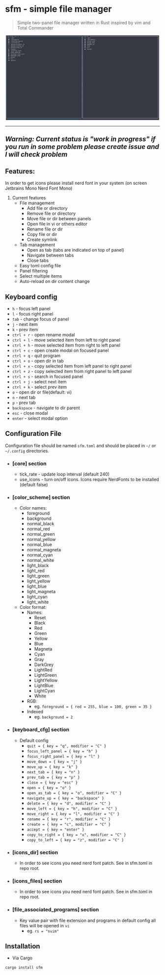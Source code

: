 # sfm - simple file manager

> Simple two-panel file manager written in Rust inspired by vim and Total Commander

![screenshot](./screen.png)

---

## _Warning: Current status is "work in progress" if you run in some problem please create issue and I will check problem_

## Features:

In order to get icons please install nerd font in your system (on screen Jetbrains Mono Nerd Font Mono)

1. Current features
   - File management
     - Add file or directory
     - Remove file or directory
     - Move file or dir between panels
     - Open file in vi or others editor
     - Rename file or dir
     - Copy file or dir
     - Create symlink
   - Tab management
     - Open as tab (tabs are indicated on top of panel)
     - Navigate between tabs
     - Close tabs
   - Easy toml config file
   - Panel filtering
   - Select multiple items
   - Auto-reload on dir content change

## Keyboard config

- `h` - focus left panel
- `l` - focus right panel
- `tab` - change focus of panel
- `j` - next item
- `k` - prev item
- `ctrl + r` - open rename modal
- `ctrl + l` - move selected item from left to right panel
- `ctrl + h` - move selected item from right to left panel
- `ctrl + c` - open create modal on focused panel
- `ctrl + q` - quit program
- `ctrl + o` - open dir in tab
- `ctrl + x` - copy selected item from left panel to right panel
- `ctrl + z` - copy selected item from right panel to left panel
- `ctrl + s` - search in focused panel
- `ctrl + j` - select next item
- `ctrl + k` - select prev item
- `o` - open dir or file(default: vi)
- `n` - next tab
- `p` - prev tab
- `backspace` - navigate to dir parent
- `esc` - close modal
- `enter` - select modal option

## Configuration File

Configuration file should be named `sfm.toml` and should be placed in `~/` or `~/.config` directories.

- ### [core] section

  - tick_rate - update loop interval (default 240)
  - use_icons - turn on/off icons. Icons require NerdFonts to be installed (default false)

- ### [color_scheme] section

  - Color names:
    - foreground
    - background
    - normal_black
    - normal_red
    - normal_green
    - normal_yellow
    - normal_blue
    - normal_magneta
    - normal_cyan
    - normal_white
    - light_black
    - light_red
    - light_green
    - light_yellow
    - light_blue
    - light_magneta
    - light_cyan
    - light_white
  - Color format:
    - Names:
      - Reset
      - Black
      - Red
      - Green
      - Yellow
      - Blue
      - Magneta
      - Cyan
      - Gray
      - DarkGrey
      - LightRed
      - LightGreen
      - LightYellow
      - LightBlue
      - LightCyan
      - White
    - RGB:
      - eg. `foreground = { red = 255, blue = 100, green = 35 }`
    - Indexed
      - eg. `background = 2`

- ### [keyboard_cfg] section

  - Default config
    - `quit = { key = "q", modifier = "C" }`
    - `focus_left_panel = { key = "h" }`
    - `focus_right_panel = { key = "l" }`
    - `move_down = { key = "j" }`
    - `move_up = { key = "k" }`
    - `next_tab = { key = "n" }`
    - `prev_tab = { key = "p" }`
    - `close = { key = "esc" }`
    - `open = { key = "o" }`
    - `open_as_tab = { key = "o", modifier = "C" }`
    - `navigate_up = { key = "backspace" }`
    - `delete = { key = "d", modifier = "C" }`
    - `move_left = { key = "h", modifier = "C" }`
    - `move_right = { key = "l", modifier = "C" }`
    - `rename = { key = "r", modifier = "C" }`
    - `create = { key = "c", modifier = "C" }`
    - `accept = { key = "enter" }`
    - `copy_to_right = { key = "x", modifier = "C" }`
    - `copy_to_left = { key = "z", modifier = "C" }`

- ### [icons_dir] section
  - In order to see icons you need nerd font patch. See in sfm.toml in repo root.
- ### [icons_files] section

  - In order to see icons you need nerd font patch. See in sfm.toml in repo root.

- ### [file_associated_programs] section
  - Key value pair with file extension and programs in default config all files will be opened in `vi`
    - eg. `rs = "nvim"`

## Installation

- Via Cargo

```bash
cargo install sfm

```
